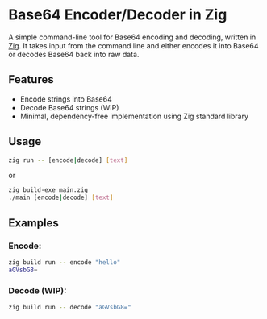 # Base64 Encoder/Decoder in Zig

A simple command-line tool for Base64 encoding and decoding, written in [Zig](https://ziglang.org/). It takes input from the command line and either encodes it into Base64 or decodes Base64 back into raw data.

## Features

- Encode strings into Base64
- Decode Base64 strings (WIP)
- Minimal, dependency-free implementation using Zig standard library

## Usage

```sh
zig run -- [encode|decode] [text]
```

or
```sh
zig build-exe main.zig
./main [encode|decode] [text]
```

## Examples

### Encode:

```sh
zig build run -- encode "hello"
aGVsbG8=
```

### Decode (WIP):

```sh
zig build run -- decode "aGVsbG8="
```

